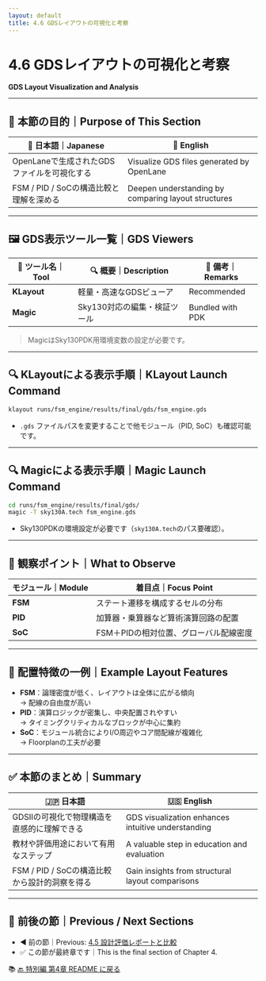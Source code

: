 ```yaml
---
layout: default
title: 4.6 GDSレイアウトの可視化と考察
---
```


# 4.6 GDSレイアウトの可視化と考察  
**GDS Layout Visualization and Analysis**

---

## 🎯 本節の目的｜Purpose of This Section

| 📝 日本語｜Japanese | 📘 English |
|--------------------|-----------|
| OpenLaneで生成されたGDSファイルを可視化する | Visualize GDS files generated by OpenLane |
| FSM / PID / SoCの構造比較と理解を深める | Deepen understanding by comparing layout structures |

---

## 🖼️ GDS表示ツール一覧｜GDS Viewers

| 🧰 ツール名｜Tool | 🔍 概要｜Description | 💬 備考｜Remarks |
|----------------|--------------------|----------------|
| **KLayout**    | 軽量・高速なGDSビューア | Recommended |
| **Magic**      | Sky130対応の編集・検証ツール | Bundled with PDK |

> MagicはSky130PDK用環境変数の設定が必要です。

---

## 🔍 KLayoutによる表示手順｜KLayout Launch Command

```bash
klayout runs/fsm_engine/results/final/gds/fsm_engine.gds
```

- `.gds` ファイルパスを変更することで他モジュール（PID, SoC）も確認可能です。

---

## 🔍 Magicによる表示手順｜Magic Launch Command

```bash
cd runs/fsm_engine/results/final/gds/
magic -T sky130A.tech fsm_engine.gds
```

- Sky130PDKの環境設定が必要です（`sky130A.tech`のパス要確認）。

---

## 🔬 観察ポイント｜What to Observe

| モジュール｜Module | 着目点｜Focus Point |
|-------------------|-----------------------|
| **FSM**           | ステート遷移を構成するセルの分布 |
| **PID**           | 加算器・乗算器など算術演算回路の配置 |
| **SoC**           | FSM＋PIDの相対位置、グローバル配線密度 |

---

## 🧩 配置特徴の一例｜Example Layout Features

- **FSM**：論理密度が低く、レイアウトは全体に広がる傾向  
  → 配線の自由度が高い  
- **PID**：演算ロジックが密集し、中央配置されやすい  
  → タイミングクリティカルなブロックが中心に集約  
- **SoC**：モジュール統合によりI/O周辺やコア間配線が複雑化  
  → Floorplanの工夫が必要

---

## ✅ 本節のまとめ｜Summary

| 🇯🇵 日本語 | 🇺🇸 English |
|-----------|------------|
| GDSIIの可視化で物理構造を直感的に理解できる | GDS visualization enhances intuitive understanding |
| 教材や評価用途において有用なステップ | A valuable step in education and evaluation |
| FSM / PID / SoCの構造比較から設計的洞察を得る | Gain insights from structural layout comparisons |

---

## 📎 前後の節｜Previous / Next Sections

- ◀️ 前の節｜Previous: [4.5 設計評価レポートと比較](docs/4_5_evaluation.md)  
- ✅ この節が最終章です｜This is the final section of Chapter 4.

📚 [🔙 特別編 第4章 README に戻る](../README.md)
